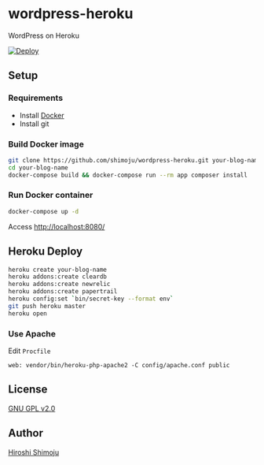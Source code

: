 # wordpress-heroku

WordPress on Heroku

[![Deploy](https://www.herokucdn.com/deploy/button.png)](https://heroku.com/deploy)

## Setup

### Requirements

- Install [Docker](https://www.docker.com/)
- Install git

### Build Docker image

```sh
git clone https://github.com/shimoju/wordpress-heroku.git your-blog-name
cd your-blog-name
docker-compose build && docker-compose run --rm app composer install
```

### Run Docker container

```sh
docker-compose up -d
```

Access [http://localhost:8080/](http://localhost:8080/)


## Heroku Deploy

```sh
heroku create your-blog-name
heroku addons:create cleardb
heroku addons:create newrelic
heroku addons:create papertrail
heroku config:set `bin/secret-key --format env`
git push heroku master
heroku open
```

### Use Apache

Edit `Procfile`

```
web: vendor/bin/heroku-php-apache2 -C config/apache.conf public
```

## License

[GNU GPL v2.0](https://github.com/shimoju/wordpress-heroku/blob/master/LICENSE)

## Author

[Hiroshi Shimoju](https://github.com/shimoju)

